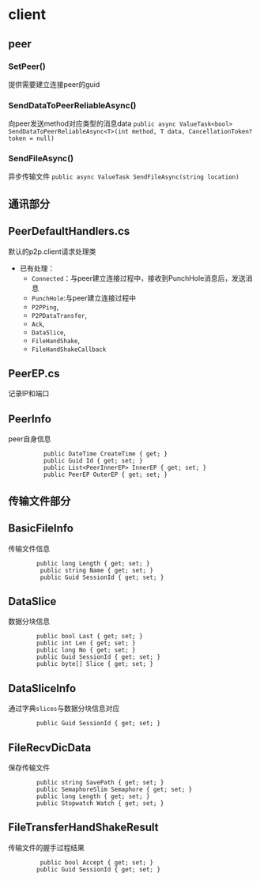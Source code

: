 # client


## peer



### SetPeer()
提供需要建立连接peer的guid

### SendDataToPeerReliableAsync()
向peer发送method对应类型的消息data
`public async ValueTask<bool> SendDataToPeerReliableAsync<T>(int method, T data, CancellationToken? token = null)`

### SendFileAsync()
异步传输文件
`public async ValueTask SendFileAsync(string location)`


## 通讯部分
## PeerDefaultHandlers.cs
默认的p2p.client请求处理类 
 - 已有处理：
   - `Connected`：与peer建立连接过程中，接收到PunchHole消息后，发送消息
   -  `PunchHole`:与peer建立连接过程中
   -  `P2PPing`,
   -  `P2PDataTransfer`,
   -  `Ack`,
   -  `DataSlice`,
   -  `FileHandShake`,
   -  `FileHandShakeCallback`
## PeerEP.cs
记录IP和端口
## Peerlnfo
peer自身信息
```
          public DateTime CreateTime { get; }
          public Guid Id { get; set; }
          public List<PeerInnerEP> InnerEP { get; set; }
          public PeerEP OuterEP { get; set; }
```
## 传输文件部分          
## BasicFilelnfo
 传输文件信息
 ``` 
         public long Length { get; set; }
          public string Name { get; set; }
          public Guid SessionId { get; set; }
```
## DataSlice
数据分块信息
```
        public bool Last { get; set; }
        public int Len { get; set; }
        public long No { get; set; }
        public Guid SessionId { get; set; }
        public byte[] Slice { get; set; }
```
## DataSlicelnfo
通过字典`slices`与数据分块信息对应
```        public long No { get; set; }
        public Guid SessionId { get; set; }
```
## FileRecvDicData 
保存传输文件
``` 
        public string SavePath { get; set; }
        public SemaphoreSlim Semaphore { get; set; }
        public long Length { get; set; }
        public Stopwatch Watch { get; set; }
```
## FileTransferHandShakeResult
传输文件的握手过程结果
```
         public bool Accept { get; set; }
        public Guid SessionId { get; set; }
```